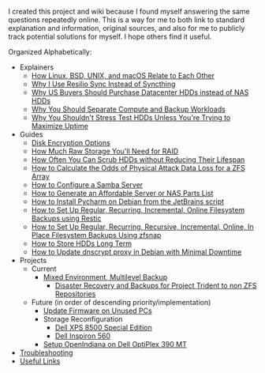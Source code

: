 I created this project and wiki because I found myself answering the same questions repeatedly online. This is a way for me to both link to standard explanation and information, original sources, and also for me to publicly track potential solutions for myself. I hope others find it useful.

Organized Alphabetically:
* Explainers
  * [How Linux, BSD, UNIX, and macOS Relate to Each Other](https://github.com/jdrch/Hardware/wiki/How-Linux,-BSD,-UNIX,-and-macOS-relate-to-each-other)
  * [Why I Use Resilio Sync Instead of Syncthing](https://github.com/jdrch/Hardware/wiki/Why-I-Use-Resilio-Sync-Instead-of-Syncthing)
  * [Why US Buyers Should Purchase Datacenter HDDs instead of NAS HDDs](https://github.com/jdrch/Hardware/wiki/Why-US-Buyers-Should-Purchase-Datacenter-HDDs-instead-of-NAS-HDDs)
  * [Why You Should Separate Compute and Backup Workloads](https://github.com/jdrch/Hardware/wiki/Why-You-Should-Separate-Compute-and-Backup-Workloads)
  * [Why You Shouldn't Stress Test HDDs Unless You're Trying to Maximize Uptime](https://github.com/jdrch/Hardware/wiki/Why-You-Shouldn't-Stress-Test-HDDs-Unless-You're-Trying-to-Maximize-Uptime)
* Guides
  * [Disk Encryption Options](https://github.com/jdrch/Hardware/wiki/Disk-Encryption-Options)
  * [How Much Raw Storage You'll Need for RAID](https://github.com/jdrch/Hardware/wiki/How-Much-Raw-Storage-You'll-Need-for-RAID)
  * [How Often You Can Scrub HDDs without Reducing Their Lifespan](https://github.com/jdrch/Hardware/wiki/How-Often-You-Can-Scrub-HDDs-without-Reducing-Their-Lifespan)
  * [How to Calculate the Odds of Physical Attack Data Loss for a ZFS Array](https://github.com/jdrch/Hardware/wiki/How-to-Calculate-the-Odds-of-Physical-Attack-Data-Loss-for-a-ZFS-Array)
  * [How to Configure a Samba Server](https://github.com/jdrch/Hardware/wiki/How-To-Configure-a-Samba-Server)
  * [How to Generate an Affordable Server or NAS Parts List](https://github.com/jdrch/Hardware/wiki/How-to-Generate-an-Affordable-Server-or-NAS-Parts-List)
  * [How to Install Pycharm on Debian from the JetBrains script](https://github.com/jdrch/Hardware/wiki/How-to-Install-Pycharm-on-Debian-from-the-JetBrains-script)
  * [How to Set Up Regular, Recurring, Incremental, Online Filesystem Backups using Restic](https://github.com/jdrch/Hardware/wiki/How-to-Set-Up-Regular,-Recurring,-Incremental,-Online-Filesystem-Backups-using-Restic)
  * [How to Set Up Regular, Recurring, Recursive, Incremental, Online, In Place Filesystem Backups Using zfsnap](https://github.com/jdrch/Hardware/wiki/How-to-Set-Up-Regular,-Recurring,-Recursive,-Incremental,-Online,-In-Place-Filesystem-Backups-Using-zfsnap)
  * [How to Store HDDs Long Term](https://github.com/jdrch/Hardware/wiki/How-to-Store-HDDs-Long-Term)
  * [How to Update dnscrypt proxy in Debian with Minimal Downtime](https://github.com/jdrch/Hardware/wiki/How-to-Update-dnscrypt-proxy-in-Debian-with-Minimal-Downtime)
* Projects
  * Current
    * [Mixed Environment, Multilevel Backup](https://github.com/jdrch/Hardware/wiki/Mixed-Environment-(Windows,-Linux,-BSD)-Multilevel-Backup)
      * [Disaster Recovery and Backups for Project Trident to non ZFS Repositories](https://github.com/jdrch/Hardware/wiki/Disaster-Recovery-and-Backups-for-Project-Trident-to-non-ZFS-Repositories)
  * Future (in order of descending priority/implementation)
    * [Update Firmware on Unused PCs](https://github.com/jdrch/Hardware/wiki/Update-Firmware-on-Unused-PCs)
    * Storage Reconfiguration
      * [Dell XPS 8500 Special Edition](https://github.com/jdrch/Hardware/wiki/Dell-XPS-8500-Special-Edition-Storage-Reconfiguration)
      * [Dell Inspiron 560](https://github.com/jdrch/Hardware/wiki/Dell-Inspiron-560-Storage-Reconfiguration)
    * [Setup OpenIndiana on Dell OptiPlex 390 MT](https://github.com/jdrch/Hardware/wiki/Setup-OpenIndiana-on-Dell-OptiPlex-390-MT)
* [Troubleshooting](https://github.com/jdrch/Hardware/wiki/Troubleshooting)
* [Useful Links](https://github.com/jdrch/Hardware/wiki/Useful-Links)




